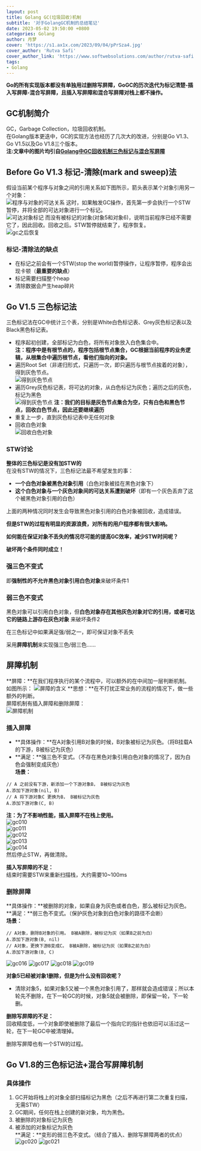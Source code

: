 ```yaml
---
layout: post
title: Golang GC(垃圾回收)机制
subtitle: '对于GolangGC机制的总结笔记'
date: 2023-05-02 19:50:00 +0800
categories: Golang
author: 月梦
cover: 'https://s1.ax1x.com/2023/09/04/pPrSza4.jpg'
cover_author: 'Rutva Safi'
cover_author_link: 'https://www.softwebsolutions.com/author/rutva-safi'
tags: 
- Golang  
---
```


**Go的所有实现版本都没有单独用过删除写屏障，GoGC的历次迭代为标记清楚-插入写屏障-混合写屏障，且插入写屏障和混合写屏障对栈上都不操作。**  

## GC机制简介
GC，Garbage Collection，垃圾回收机制。  
在Golang版本更迭中，GC的实现方法也经历了几次大的改进，分别是Go V1.3、Go V1.5以及Go V1.8三个版本。  
**注:文章中的图片均引自[Golang中GC回收机制三色标记与混合写屏障](https://www.bilibili.com/video/BV1wz4y1y7Kd?p=2&vd_source=f2501f6a552fdc1788b1aed925b12d95)**

## Before Go V1.3 标记-清除(mark and sweep)法
假设当前某个程序与对象之间的引用关系如下图所示，箭头表示某个对象引用另一个对象：  
![程序与对象的可达关系](https://s1.ax1x.com/2023/05/01/p982S4x.jpg)
这时，如果触发GC操作，首先第一步会执行一个STW暂停，并将全部的可达对象进行一个标记。  
![可达对象标记](https://s1.ax1x.com/2023/05/01/p982t5q.jpg)
而没有被标记的对象(对象5和对象6)，说明当前程序已经不需要它了，因此回收。回收之后。STW暂停就结束了，程序恢复。  
![gc之后恢复](https://s1.ax1x.com/2023/05/01/p9824MD.jpg)

### 标记-清除法的缺点
- 在标记之前会有一个STW(stop the world)暂停操作，让程序暂停，程序会出现卡顿（**最重要的缺点**）  
- 标记需要扫描整个heap  
- 清除数据会产生heap碎片  

## Go V1.5 三色标记法
三色标记法在GC中统计三个表，分别是White白色标记表、Grey灰色标记表以及Black黑色标记表。  
- 程序起初创建，全部标记为白色，将所有对象放入白色集合中。  
**注：程序中是有根节点的，程序包括根节点集合，GC根据当前程序的业务逻辑，从根集合中遍历根节点，看他们指向的对象。**  
- 遍历Root Set（非递归形式，只遍历一次，即只遍历与根节点挨着的对象），得到灰色节点。  
![得到灰色节点](https://s1.ax1x.com/2023/05/02/p9JE6Vf.jpg)
- 遍历Grey灰色标记表，将可达的对象，从白色标记为灰色；遍历之后的灰色，标记为黑色  
![得到灰色节点](https://s1.ax1x.com/2023/05/02/p9JE5Mn.jpg)
**注：我们的目标是灰色节点集合为空，只有白色和黑色节点，回收白色节点，因此还要继续遍历**  
- 重复上一步，直到灰色标记表中无任何对象  
- 回收白色对象  
![回收白色对象](https://s1.ax1x.com/2023/05/02/p9JVCdK.jpg)

### STW讨论
**整体的三色标记是没有加STW的**  
在没有STW的情况下，三色标记法最不希望发生的事：  
- **一个白色对象被黑色对象引用**（白色对象被挂在黑色对象下）  
- **这个白色对象与一个灰色对象间的可达关系遭到破坏**（即有一个灰色丢弃了这个被黑色对象引用的白色）  

上面的两种情况同时发生会导致黑色对象引用的白色对象被回收，造成错误。  

**但是STW的过程有明显的资源浪费，对所有的用户程序都有很大影响。**  

**如何能在保证对象不丢失的情况尽可能的提高GC效率，减少STW时间呢？**  

**破坏两个条件同时成立！**  

### 强三色不变式
即**强制性的不允许黑色对象引用白色对象**来破坏条件1  

### 弱三色不变式
黑色对象可以引用白色对象，但**白色对象存在其他灰色对象对它的引用，或者可达它的链路上游存在灰色对象** 来破坏条件2  


在三色标记中如果满足强/弱之一，即可保证对象不丢失  

采用**屏障机制**来实现强三色/弱三色......  

## 屏障机制
**屏障：**在我们程序执行的某个流程中，可以额外的在中间加一层判断机制。如图所示：
![屏障的含义](https://s1.ax1x.com/2023/05/07/p9dfty9.jpg)
**思想：**在不打扰正常业务的流程的情况下，做一些额外的判断。  
屏障机制有插入屏障和删除屏障：  
![屏障机制](https://s1.ax1x.com/2023/05/07/p9dfrWD.jpg)  

### 插入屏障
- **具体操作：**在A对象引用B对象的时候，B对象被标记为灰色。（将B挂载A的下游，B被标记为灰色）  
- **满足：**强三色不变式。（不存在黑色对象引用白色对象的情况了，因为白色会强制变成灰色）  
**场景：**
```
// A 之前没有下游，新添加一个下游对象B， B被标记为灰色
A.添加下游对象(nil, B) 
// A 将下游对象C 更换为B， B被标记为灰色
A.添加下游对象(C, B)
```
**注：为了不影响性能，插入屏障不在栈上使用。**  
![gc010](https://s1.ax1x.com/2023/05/07/p9dhVk6.jpg)  
![gc011](https://s1.ax1x.com/2023/05/07/p9dhu1e.jpg)  
![gc012](https://s1.ax1x.com/2023/05/07/p9dhJtf.jpg)  
![gc013](https://s1.ax1x.com/2023/05/07/p9dogaR.jpg)  
![gc014](https://s1.ax1x.com/2023/05/07/p9d7acT.jpg)  
然后停止STW，再做清除。  

**插入写屏障的不足：**  
结束时需要STW来重新扫描栈，大约需要10~100ms  

### 删除屏障
**具体操作：**被删除的对象，如果自身为灰色或者白色，那么被标记为灰色。  
**满足：**弱三色不变式。（保护灰色对象到白色对象的路径不会断）  
**场景：**  
```
// A对象，删除B对象的引用。 B被A删除，被标记为灰（如果B之前为白）
A.添加下游对象(B, nil) 
// A对象，更换下游B变成C。 B被A删除，被标记为灰（如果B之前为白）
A.添加下游对象(B, C)
```
![gc016](https://s1.ax1x.com/2023/05/07/p9dLmVg.jpg)
![gc017](https://s1.ax1x.com/2023/05/07/p9dLnaQ.jpg)
![gc018](https://s1.ax1x.com/2023/05/07/p9dLZqS.jpg)
![gc019](https://s1.ax1x.com/2023/05/07/p9dLVr8.jpg)

**对象5已经被对象1删除，但是为什么没有回收呢？**   
- 清除对象5，如果对象5又被一个黑色对象引用了，那样就会造成错误；所以本轮先不删除，在下一轮GC的时候，对象5就会被删除，即保留一轮，下一轮删。  

**删除写屏障的不足：**  
回收精度低，一个对象即使被删除了最后一个指向它的指针也依旧可以活过这一轮，在下一轮GC中被清理掉。  

删除写屏障也有一个STW的过程。  

## Go V1.8的三色标记法+混合写屏障机制
### 具体操作
1. GC开始将栈上的对象全部扫描标记为黑色（之后不再进行第二次重复扫描，无需STW）  
2. GC期间，任何在栈上创建的新对象，均为黑色。  
3. 被删除的对象标记为灰色  
4. 被添加的对象标记为灰色  
**满足：**变形的弱三色不变式。（结合了插入、删除写屏障两者的优点）  
![gc020](https://s1.ax1x.com/2023/05/07/p9dXehj.jpg)
![gc021](https://s1.ax1x.com/2023/05/07/p9dXZNQ.jpg)
